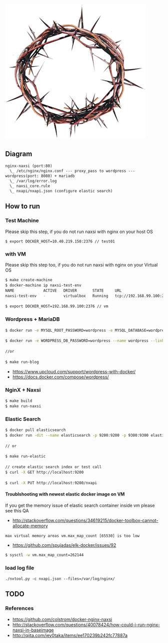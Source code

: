 # ![](assets/thorn-of-crown.jpg)

## Diagram

```
nginx-naxsi (port:80)
  \_ /etc/nginx/nginx.conf --- proxy_pass to wordpress --- wordpress(port: 8080) + mariadb
  \_ /var/log/error.log
  \_ naxsi_core.rule
  \_ nxapi/nxapi.json (configure elastic search)
```

## How to run

### Test Machine

Please skip this step, if you do not run naxsi with nginx on your host OS

```
$ export DOCKER_HOST=10.40.219.150:2376 // test01
```

### with VM

Please skip this step too, if you do not run naxsi with nginx on your Virtual OS

```bash
$ make create-machine
$ docker-machine ip naxsi-test-env
NAME             ACTIVE   DRIVER       STATE     URL                         SWARM   DOCKER    ERRORS
naxsi-test-env   -        virtualbox   Running   tcp://192.168.99.100:2376           v1.12.4

$ export DOCKER_HOST=192.168.99.100:2376 // vm
```

### Wordpress + MariaDB

```bash
$ docker run -e MYSQL_ROOT_PASSWORD=wordpress -e MYSQL_DATABASE=wordpress --name wordpressdb -v "$PWD/db":/var/lib/mysql -d mariadb:latest

$ docker run -e WORDPRESS_DB_PASSWORD=wordpress --name wordpress --link wordpressdb:mysql -p 8080:80 -v "$PWD/html":/var/www/html -d wordpress

//or

$ make run-blog
```

- https://www.upcloud.com/support/wordpress-with-docker/
- https://docs.docker.com/compose/wordpress/

### NginX + Naxsi

```bash
$ make build
$ make run-naxsi
```

### Elastic Search

```bash
$ docker pull elasticsearch
$ docker run -dit --name elasticsearch -p 9200:9200 -p 9300:9300 elasticsearch

// or

$ make run-elastic

// create elastic search index or test call
$ curl -X GET http://localhost:9200

$ curl -X PUT http://localhost:9200/nxapi
```

#### Troublshooting with newest elastic docker image on VM
If you get the memory issue of elastic search container inside vm please see this QA
- http://stackoverflow.com/questions/34619215/docker-toolbox-cannot-allocate-memory

`max virtual memory areas vm.max_map_count [65530] is too low`
- https://github.com/spujadas/elk-docker/issues/92

```bash
$ sysctl -w vm.max_map_count=262144
```

### load log file
```
./nxtool.py -c nxapi.json --files=/var/log/nginx/
```

## TODO


### References
- https://github.com/colstrom/docker-nginx-naxsi
- http://stackoverflow.com/questions/40078424/how-could-i-run-nginx-naxsi-in-baseimage
- http://qiita.com/jey0taka/items/ee170239b242fc77887a
